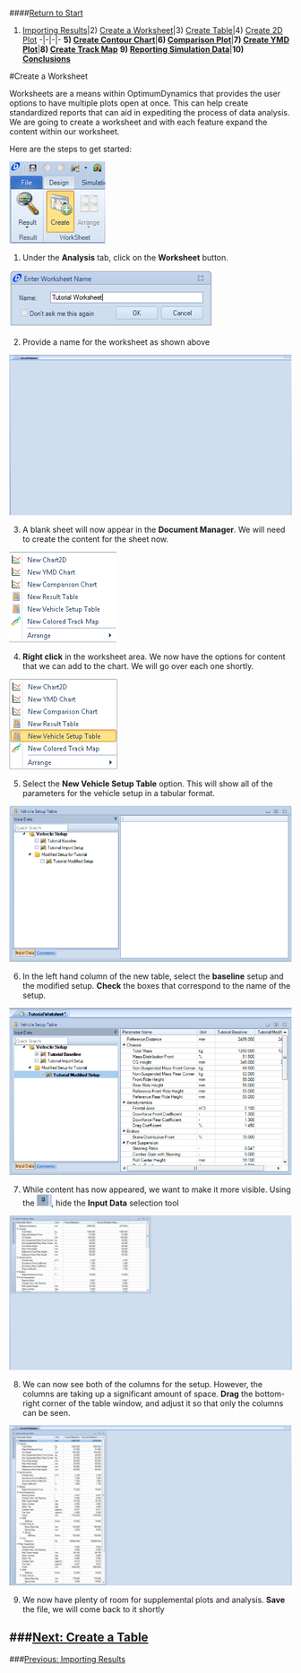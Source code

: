####[Return to Start](1_Tutorial_3.md)

1) [Importing Results](2_Importing_Results.md)|2) [Create a Worksheet](3_Create_Worksheet.md)|3) [Create Table](4_CreateTable.md)|4) [Create 2D Plot](5_2DChart.md)
-|-|-|-
__5) [Create Contour Chart](6_ContourChart.md)__|__6) [Comparison Plot](7_CompPlot.md)__|__7) [Create YMD Plot](8_YMDPlot.md)__|__8) [Create Track Map](9_TrackMap.md)__
__9) [Reporting Simulation Data](10_SimReport.md)__|__10) [Conclusions](11_Conclusion.md)__

#Create a Worksheet

Worksheets are a means within OptimumDynamics that provides the user options to have multiple plots open at once. This can help create standardized reports that can aid in expediting the process of data analysis. We are going to create a worksheet and with each feature expand the content within our worksheet.

Here are the steps to get started:

![Create Worksheet](../img/create_worksheet.png)

1) Under the __Analysis__ tab, click on the __Worksheet__ button.

![Worksheet Name](../img/worksheet_name.png)

2) Provide a name for the worksheet as shown above

![Empty Sheet](../img/empty_sheet.PNG)

3) A blank sheet will now appear in the __Document Manager__. We will need to create the content for the sheet now.

![Right Click](../img/right_click.png)

4) __Right click__ in the worksheet area. We now have the options for content that we can add to the chart. We will go over each one shortly.

![Setup Table](../img/setup_table.png)

5) Select the __New Vehicle Setup Table__ option. This will show all of the parameters for the vehicle setup in a tabular format.

![Setup Table UI](../img/setup_table_ui.png)

6) In the left hand column of the new table, select the __baseline__ setup and the modified setup. __Check__ the boxes that correspond to the name of the setup.

![Table Content](../img/setup_table_content.png)

7) While content has now appeared, we want to make it more visible. Using the ![Pin](../img/pin_button.png), hide the __Input Data__ selection tool

![Move Setup Table](../img/move_setup_table.PNG)

8) We can now see both of the columns for the setup. However, the columns are taking up a significant amount of space. __Drag__ the bottom-right corner of the table window, and adjust it so that only the columns can be seen.

![Adjusted Table](../img/adjusted_table.png)

9) We now have plenty of room for supplemental plots and analysis. __Save__ the file, we will come back to it shortly

###[Next: Create a Table](4_CreateTable.md)
---
###[Previous: Importing Results](2_Importing_Results.md)